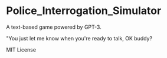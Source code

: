 # Police_Interrogation_Simulator
A text-based game powered by GPT-3.

"You just let me know when you're ready to talk, OK buddy?


MIT License
